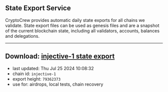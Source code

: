 ## State Export Service
CryptoCrew provides automatic daily state exports for all chains we validate. State export files can be used as genesis files and are a snapshot of the current blockchain state, including all validators, accounts, balances and delegations.

---
**Download: [injective-1 state export](https://dl-eu2.ccvalidators.com/SERVICE/injective/injective-1_export_79362373.json)**
---

- last updated: Thu Jul 25 2024 10:08:32
- chain id: `injective-1`
- export height: `79362373`
- use for: airdrops, local tests, chain recovery
